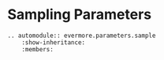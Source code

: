 # Sampling Parameters

```{eval-rst}
.. automodule:: evermore.parameters.sample
    :show-inheritance:
    :members:
```
